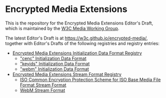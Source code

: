 # Encrypted Media Extensions

This is the repository for the Encrypted Media Extensions Editor's Draft, which is maintained by the [W3C Media Working Group](https://www.w3.org/media-wg/).

The latest Editor's Draft is at https://w3c.github.io/encrypted-media/, together with Editor's Drafts of the following registries and registry entries:

* [Encrypted Media Extensions Initialization Data Format Registry](https://w3c.github.io/encrypted-media/format-registry/initdata/index.html)
  * ["cenc" Initialization Data Format](https://w3c.github.io/encrypted-media/format-registry/initdata/cenc.html)
  * ["keyids" Initialization Data Format](https://w3c.github.io/encrypted-media/format-registry/initdata/keyids.html)
  * ["webm" Initialization Data Format](https://w3c.github.io/encrypted-media/format-registry/initdata/webm.html)
* [Encrypted Media Extensions Stream Format Registry](https://w3c.github.io/encrypted-media/format-registry/stream/index.html)
  * [ISO Common Encryption Protection Scheme for ISO Base Media File Format Stream Format](https://w3c.github.io/encrypted-media/format-registry/stream/mp4.html)
  * [WebM Stream Format](https://w3c.github.io/encrypted-media/format-registry/stream/webm.html)
